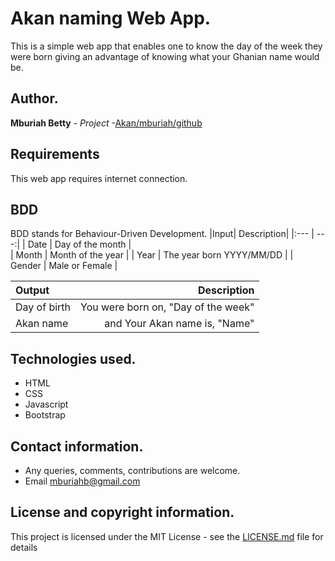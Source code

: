# Akan naming Web App.

This is a simple web app that enables one to know the day of the week they were born giving an advantage of knowing what your Ghanian name would be.
## Author.
**Mburiah Betty** - *Project* -[Akan/mburiah/github](https://github.com/Mburiah/Akan)

## Requirements
This web app requires internet connection.
 
## BDD
 BDD stands for Behaviour-Driven Development.
 |Input| Description|
 |:---    | ---:|
 | Date  | Day of the month |     
 | Month | Month of the year |
 | Year | The year born YYYY/MM/DD |
 | Gender | Male or Female |

 | Output | Description |
 | :---   | ---:  |
 | Day of birth | You were born on, "Day of the week" |
 | Akan name | and Your Akan name is, "Name" |
## Technologies used.
* HTML
* CSS
* Javascript
* Bootstrap

## Contact information.
* Any queries, comments, contributions are welcome. 
* Email mburiahb@gmail.com

## License and copyright information.
This project is licensed under the MIT License - see the [LICENSE.md](LICENSE.md) file for details